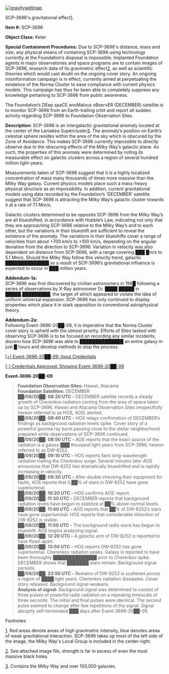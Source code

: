[![gravitywellmap](http://scp-wiki.wdfiles.com/local--resized-images/scp-3696/gravitywellmap/medium.jpg)](http://scp-wiki.wdfiles.com/local--files/scp-3696/gravitywellmap)

SCP-3696's gravitational effect[1](javascript:;).

**Item #:** SCP-3696

**Object Class:** Keter

**Special Containment Procedures:** Due to SCP-3696's distance, mass and size, any physical means of containing SCP-3696 using technology currently at the Foundation’s disposal is impossible. Implanted Foundation agents in major observatories and space programs are to contain images of SCP-3696, research data of its gravimetric effect[2](javascript:;), as well as scientific theories which would cast doubt on the ongoing cover story. An ongoing misinformation campaign is in effect, currently aimed at perpetuating the existence of the Norma Cluster to ease compliance with current physics models. This campaign has thus far been able to completely suppress any knowledge pertaining to SCP-3696 from public awareness.

The Foundation’s DEep spaCE anoMalous oBservER (DECEMBER) satellite is to monitor SCP-3696 from an Earth-trailing orbit and report all sudden activity regarding SCP-3696 to Foundation Observation Sites.   

**Description:** SCP-3696 is an intergalactic gravitational anomaly located at the center of the Laniakea Supercluster[3](javascript:;). The anomaly’s position on Earth’s celestial sphere resides within the area of the sky which is obscured by the Zone of Avoidance. This makes SCP-3696 currently impossible to directly observe due to the obscuring effects of the Milky Way’s galactic plane. As such, the properties of this anomaly were determined by noting its measurable effect on galactic clusters across a region of several hundred million light-years.

Measurements taken of SCP-3696 suggest that it is a highly localized concentration of mass many thousands of times more massive than the Milky Way galaxy. Current physics models place such a mass-heavy physical structure as an impossibility. In addition, current gravitational models using data recorded by the Foundation’s ‘DECEMBER’ satellite suggest that SCP-3696 is attracting the Milky Way’s galactic cluster towards it at a rate of 7.1 Mm/s.

Galactic clusters determined to be opposite SCP-3696 from the Milky Way’s are all blueshifted, in accordance with Hubble’s Law, indicating not only that they are approaching SCP-3696 relative to the Milky Way’s and to each other, but the variations in their blueshift are sufficient to reveal the existence of the anomaly. The variations in their blueshifts cover a range of velocities from about +700 km/s to +100 km/s, depending on the angular deviation from the direction to SCP-3696. Variation in velocity was also dependent on distance from SCP-3696, with a range covering ███ █m/s to 5.1 Mm/s. Should the Milky Way follow this velocity trend, galactic ██████████████ as a result of SCP-3696’s gravitational influence is expected to occur in ███ million years.

**Addendum-1a:**  
SCP-3696 was first discovered by civilian astronomers in 198█ following a series of observations by X-Ray astronomer Dr. ████ █████ in █████,█████████, the target of which appeared to violate the idea of uniform universal expansion. SCP-3696 has only continued to display properties which place it in stark opposition to conventional astrophysical theory.

**Addendum-2a:**  
Following Event-3696-20██-09, it is imperative that the Norma Cluster cover story is upheld with the utmost priority. Efforts of Sites tasked with observing SCP-3696 is to be focused on recording any similar incidents, discern how SCP-3696 was able to ██████████████ an entire galaxy in just █ hours and develop methods to stop the process.

[\[+\] Event-3696-20██-09: Input Credentials](javascript:;)

[\[-\] Credentials Approved: Showing Event-3696-20██-09](javascript:;)

**Event-3696-20██-09**

> **Foundation Observation Sites:** Hawaii, Atacama  
> **Foundation Satellites:** DECEMBER  
> **██/09/20██: 08:20 UTC -** DECEMBER satellite records a steady growth of Cherenkov radiation coming from the area of space taken up by SCP-3696. Hawaii and Atacama Observation Sites (respectfully hereon referred to as HOS, AOS) alerted.     
> **██/09/20██: 08:40 UTC -** HOS relays confirmation of DECEMBER’s findings as background radiation levels spike. Cover story of a powerful gamma ray burst passing close to the stellar neighborhood prepared while observations of SCP-3696 continued.  
> **██/09/20██: 08:50 UTC -** AOS reports that the exact source of the radiation is a galaxy ███ thousand light years from SCP-3696, hereon referred to as DW-8252.  
> **██/09/20██: 09:10 UTC -** HOS reports faint long-wavelength radiation trailing the Cherenkov surge. Several minutes later AOS announces that DW-8252 has dramatically blueshifted and is rapidly increasing in velocity.  
> **██/09/20██: 09:30 UTC -** After double checking their equipment for faults, AOS reports that 0.██% of stars in DW-8252 have gone superluminal.  
> **██/09/20██: 10:20 UTC -** HOS confirms AOS’ report.  
> **██/09/20██: 11:30 UTC -** DECEMBER reports that background radiation levels have begun to stabilize at ██% above normal levels.  
> **██/09/20██: 11:40 UTC -** AOS reports that ██% of DW-8252’s stars have gone superluminal. HOS reports that considerable distortion of DW-8252 is visible.  
> **██/09/20██: 11:50 UTC -** The background radio wave has begun to blueshift. AOS begins analyzing signal.  
> **██/09/20██: 12:20 UTC -** A galactic arm of DW-8252 is reported to have flown apart.  
> **██/09/20██: 13:50 UTC -** HOS reports DW-8252 has gone superluminal. Cherenkov radiation peaks. Galaxy is reported to have been thoroughly ██████████████ prior to Cherenkov spike. DECEMBER shows that ███████ stars remain. Background signal persists.  
> **██/09/20██: 23:50 UTC -** Remains of DW-8252 is scattered across a region of ████ light years. Cherenkov radiation dissipates. Cover story released. Background signal weakens.  
> **Analysis of signal:** Background signal was determined to consist of three pulses of powerful radio radiation on a repeating timescale of three seconds. The initial and final pulses were identical. The second pulse seemed to change after few repetitions of the signal. Signal abruptly self-terminated ███ days after Event-3696-20██-09.

Footnotes

[1](javascript:;). Red areas denote areas of high gravimetric intensity, blue denotes areas of weak gravitational interaction. SCP-3696 takes up most of the left side of the image, the Milky Way's Local Group is included in the center-right.

[2](javascript:;). See attached image file, strength is far in excess of even the most massive black holes.

[3](javascript:;). Contains the Milky Way and over 100,000 galaxies.